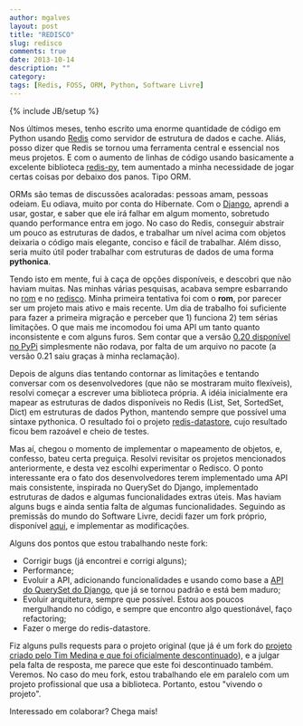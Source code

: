 ```yaml
---
author: mgalves
layout: post
title: "REDISCO"
slug: redisco
comments: true
date: 2013-10-14
description: ""
category: 
tags: [Redis, FOSS, ORM, Python, Software Livre]
---
```

{% include JB/setup %}

Nos últimos meses, tenho escrito uma enorme quantidade de código em Python usando [Redis](http://redis.io) como servidor de estrutura de dados e cache. Aliás, posso dizer que Redis se tornou uma ferramenta central e essencial nos meus projetos. E com o aumento de linhas de código usando basicamente a excelente biblioteca [redis-py](https://github.com/andymccurdy/redis-py), tem aumentado a minha necessidade de jogar certas coisas por debaixo dos panos. Tipo ORM.

ORMs são temas de discussões acaloradas: pessoas amam, pessoas odeiam. Eu odiava, muito por conta do Hibernate. Com o [Django](http://djangoproject.com), aprendi a usar, gostar, e saber que ele irá falhar em algum momento, sobretudo quando performance entra em jogo. No caso do Redis, conseguir abstrair um pouco as estruturas de dados, e trabalhar um nível acima com objetos deixaria o código mais elegante, conciso e fácil de trabalhar. Além disso, seria muito útil poder trabalhar com estruturas de dados de uma forma **pythonica**.

Tendo isto em mente, fui à caça de opções disponíveis, e descobri que não haviam muitas. Nas minhas várias pesquisas, acabava sempre esbarrando no [rom](https://github.com/josiahcarlson/rom) e no [redisco](https://github.com/kiddouk/redisco). Minha primeira tentativa foi com o __rom__, por parecer ser um projeto mais ativo e mais recente. Um dia de trabalho foi suficiente para fazer a primeira migração e perceber que 1) funciona 2) tem sérias limitações. O que mais me incomodou foi uma API um tanto quanto inconsistente e com alguns furos. Sem contar que a versão [0.20 disponível no PyPi](https://pypi.python.org/pypi/rom) simplesmente não rodava, por falta de um arquivo no pacote (a versão 0.21 saiu graças à minha reclamação).

Depois de alguns dias tentando contornar as limitações e tentando conversar com os desenvolvedores (que não se mostraram muito flexíveis), resolvi começar a escrever uma biblioteca própria. A idéia inicialmente era mapear as estruturas de dados disponíveis no Redis (List, Set, SortedSet, Dict) em estruturas de dados Python, mantendo sempre que possível uma sintaxe pythonica. O resultado foi o projeto [redis-datastore](https://github.com/mgalves/redis-datastore), cujo resultado ficou bem razoável e cheio de testes.

Mas aí, chegou o momento de implementar o mapeamento de objetos, e, confesso, bateu certa preguiça. Resolvi revisitar os projetos mencionados anteriormente, e desta vez escolhi experimentar o Redisco. O ponto interessante era o fato dos desenvolvedores terem implementado uma API mais consistente, inspirada no QuerySet do Django, implementado estruturas de dados e algumas funcionalidades extras úteis. Mas haviam alguns bugs e ainda sentia falta de algumas funcionalidades. Seguindo as premissãs do mundo do Software Livre, decidi fazer um fork próprio, disponível [aqui](https://github.com/mgalves/redisco), e implementar as modificações. 

Alguns dos pontos que estou trabalhando neste fork:

- Corrigir bugs (já encontrei e corrigi alguns);
- Performance;
- Evoluir a API, adicionando funcionalidades e usando como base a [API do QuerySet do Django](https://docs.djangoproject.com/en/dev/ref/models/querysets/), que já se tornou padrão e está bem maduro;
- Evoluir arquitetura, sempre que possível. Estou aos poucos mergulhando no código, e sempre que encontro algo questionável, faço refactoring;
- Fazer o merge do redis-datastore.

Fiz alguns pulls requests para o projeto original (que já é um fork do [projeto criado pelo Tim Medina e que foi oficialmente descontinuado](https://github.com/iamteem/redisco)), e a julgar pela falta de resposta, me parece que este foi descontinuado também. Veremos. No caso do meu fork, estou trabalhando ele em paralelo com um projeto profissional que usa a biblioteca. Portanto, estou "vivendo o projeto".

Interessado em colaborar? Chega mais!
